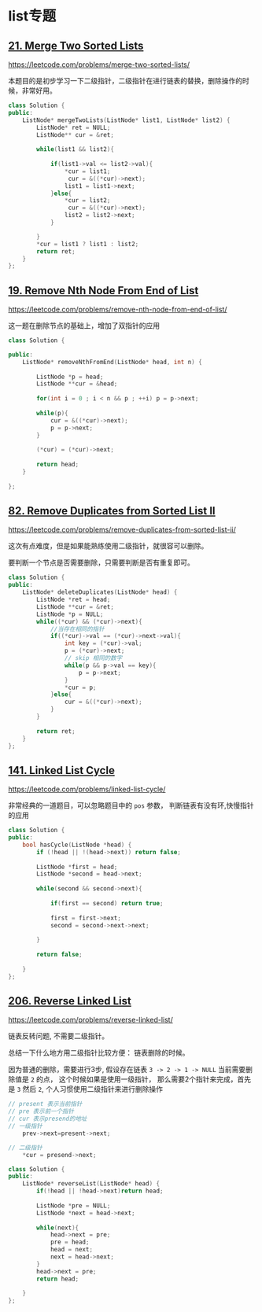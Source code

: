 # list专题

## [21. Merge Two Sorted Lists](https://leetcode.com/problems/merge-two-sorted-lists/)

https://leetcode.com/problems/merge-two-sorted-lists/

本题目的是初步学习一下二级指针，二级指针在进行链表的替换，删除操作的时候，非常好用。

```c++
class Solution {
public:
    ListNode* mergeTwoLists(ListNode* list1, ListNode* list2) {
        ListNode* ret = NULL;
        ListNode** cur = &ret;
        
        while(list1 && list2){
       
            if(list1->val <= list2->val){
                *cur = list1;
                 cur = &((*cur)->next);
                list1 = list1->next;
            }else{
                *cur = list2;
                 cur = &((*cur)->next);
                list2 = list2->next;
            }

        }
        *cur = list1 ? list1 : list2;
        return ret;
    }
};
```


## [19. Remove Nth Node From End of List](https://leetcode.com/problems/remove-nth-node-from-end-of-list/)


https://leetcode.com/problems/remove-nth-node-from-end-of-list/

这一题在删除节点的基础上，增加了双指针的应用


```c++
class Solution {

public:
    ListNode* removeNthFromEnd(ListNode* head, int n) {
        
        ListNode *p = head;
        ListNode **cur = &head;
        
        for(int i = 0 ; i < n && p ; ++i) p = p->next;
        
        while(p){
            cur = &((*cur)->next);
            p = p->next;
        }
            
        (*cur) = (*cur)->next;
        
        return head;
    }
    
};
```

## [82. Remove Duplicates from Sorted List II](https://leetcode.com/problems/remove-duplicates-from-sorted-list-ii/)

https://leetcode.com/problems/remove-duplicates-from-sorted-list-ii/

这次有点难度，但是如果能熟练使用二级指针，就很容可以删除。

要判断一个节点是否需要删除，只需要判断是否有重复即可。

```c++
class Solution {
public:
    ListNode* deleteDuplicates(ListNode* head) {
        ListNode *ret = head;
        ListNode **cur = &ret;
        ListNode *p = NULL;
        while((*cur) && (*cur)->next){
            //当存在相同的指针
            if((*cur)->val == (*cur)->next->val){
                int key = (*cur)->val;
                p = (*cur)->next;
                // skip 相同的数字
                while(p && p->val == key){
                    p = p->next;
                }
                *cur = p;
            }else{
                cur = &((*cur)->next);
            }
        }
        
        return ret;
    }
};

```



## [141. Linked List Cycle](https://leetcode.com/problems/linked-list-cycle/)

https://leetcode.com/problems/linked-list-cycle/

非常经典的一道题目，可以忽略题目中的 `pos` 参数， 判断链表有没有环,快慢指针的应用


```c++
class Solution {
public:
    bool hasCycle(ListNode *head) {
        if (!head || !(head->next)) return false;
        
        ListNode *first = head;
        ListNode *second = head->next;
        
        while(second && second->next){
            
            if(first == second) return true;
            
            first = first->next;
            second = second->next->next;
        
        }
        
        return false;
        
    }
};
```


## [206. Reverse Linked List](https://leetcode.com/problems/reverse-linked-list/)

https://leetcode.com/problems/reverse-linked-list/

链表反转问题, 不需要二级指针。

总结一下什么地方用二级指针比较方便： 链表删除的时候。

因为普通的删除，需要进行3步, 假设存在链表
`3 -> 2 -> 1 -> NULL` 当前需要删除值是 `2` 的点， 这个时候如果是使用一级指针， 那么需要2个指针来完成，首先是 `3` 然后 `2`, 个人习惯使用二级指针来进行删除操作
```C++
// present 表示当前指针
// pre 表示前一个指针
// cur 表示presend的地址
// 一级指针
    prev->next=present->next;

// 二级指针
    *cur = presend->next;


```

```c++
class Solution {
public:
    ListNode* reverseList(ListNode* head) {
        if(!head || !head->next)return head;
        
        ListNode *pre = NULL;
        ListNode *next = head->next;
        
        while(next){
            head->next = pre;
            pre = head;
            head = next;
            next = head->next;
        }
        head->next = pre;
        return head;
        
    }
};
```